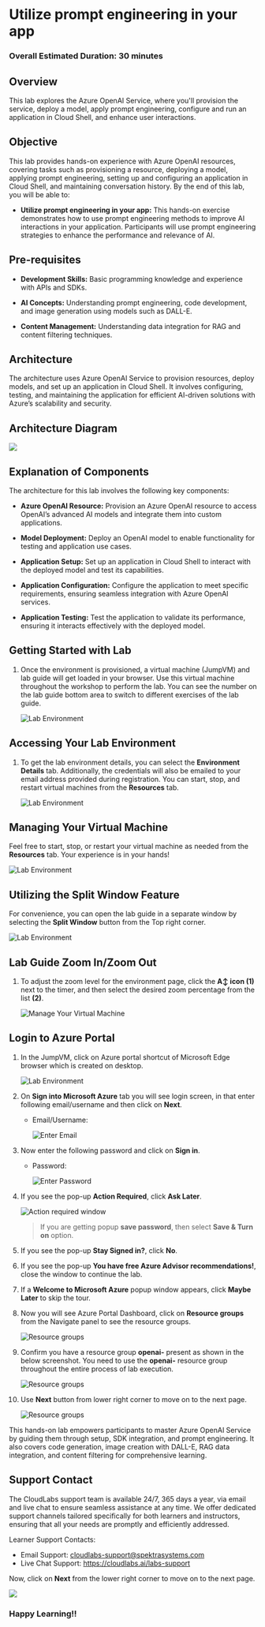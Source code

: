 # Utilize prompt engineering in your app

### Overall Estimated Duration: 30 minutes

## Overview

This lab explores the Azure OpenAI Service, where you'll provision the service, deploy a model, apply prompt engineering, configure and run an application in Cloud Shell, and enhance user interactions.

## Objective

This lab provides hands-on experience with Azure OpenAI resources, covering tasks such as provisioning a resource, deploying a model, applying prompt engineering, setting up and configuring an application in Cloud Shell, and maintaining conversation history. By the end of this lab, you will be able to:

- **Utilize prompt engineering in your app:** This hands-on exercise demonstrates how to use prompt engineering methods to improve AI interactions in your application. Participants will use prompt engineering strategies to enhance the performance and relevance of AI.

## Pre-requisites

- **Development Skills:** Basic programming knowledge and experience with APIs and SDKs.

- **AI Concepts:** Understanding prompt engineering, code development, and image generation using models such as DALL-E.

- **Content Management:** Understanding data integration for RAG and content filtering techniques.

## Architecture

The architecture uses Azure OpenAI Service to provision resources, deploy models, and set up an application in Cloud Shell. It involves configuring, testing, and maintaining the application for efficient AI-driven solutions with Azure’s scalability and security.

## Architecture Diagram

 ![](../media/lab3arc.JPG)

## Explanation of Components

The architecture for this lab involves the following key components:

- **Azure OpenAI Resource:** Provision an Azure OpenAI resource to access OpenAI’s advanced AI models and integrate them into custom applications.

- **Model Deployment:** Deploy an OpenAI model to enable functionality for testing and application use cases.

- **Application Setup:** Set up an application in Cloud Shell to interact with the deployed model and test its capabilities.

- **Application Configuration:** Configure the application to meet specific requirements, ensuring seamless integration with Azure OpenAI services.

- **Application Testing:** Test the application to validate its performance, ensuring it interacts effectively with the deployed model.

## Getting Started with Lab

1. Once the environment is provisioned, a virtual machine (JumpVM) and lab guide will get loaded in your browser. Use this virtual machine throughout the workshop to perform the lab. You can see the number on the lab guide bottom area to switch to different exercises of the lab guide.

   ![](../media/cor-op-rt-g-2.png "Lab Environment")

## Accessing Your Lab Environment

1. To get the lab environment details, you can select the **Environment Details** tab. Additionally, the credentials will also be emailed to your email address provided during registration. You can start, stop, and restart virtual machines from the **Resources** tab.

   ![](../media/cor-op-rt-g-3.png "Lab Environment")

## Managing Your Virtual Machine
 
Feel free to start, stop, or restart your virtual machine as needed from the **Resources** tab. Your experience is in your hands!
 
   ![](../media/cor-op-rt-g-6.png "Lab Environment")

## Utilizing the Split Window Feature
 
For convenience, you can open the lab guide in a separate window by selecting the **Split Window** button from the Top right corner.
 
   ![](../media/cor-op-rt-g-4.png "Lab Environment")

## Lab Guide Zoom In/Zoom Out

1. To adjust the zoom level for the environment page, click the **A↕ icon (1)** next to the timer, and then select the desired zoom percentage from the list **(2)**. 

   ![Manage Your Virtual Machine](../media/cor-op-rt-g-5.png)

## Login to Azure Portal

1. In the JumpVM, click on Azure portal shortcut of Microsoft Edge browser which is created on desktop.

   ![](../media/cor-op-rt-g-7.png "Lab Environment")
   
1. On **Sign into Microsoft Azure** tab you will see login screen, in that enter following email/username and then click on **Next**. 
   * Email/Username: <inject key="AzureAdUserEmail"></inject>
   
     ![](../media/image7.png "Enter Email")
     
1. Now enter the following password and click on **Sign in**.
   * Password: <inject key="AzureAdUserPassword"></inject>
   
     ![](../media/image8.png "Enter Password")
     
1. If you see the pop-up **Action Required**, click **Ask Later**.

     ![](../media/asklater.png "Action required window")
     
    > If you are getting popup **save password**, then select **Save & Turn on** option.
       
1. If you see the pop-up **Stay Signed in?**, click **No**.

1. If you see the pop-up **You have free Azure Advisor recommendations!**, close the window to continue the lab.

1. If a **Welcome to Microsoft Azure** popup window appears, click **Maybe Later** to skip the tour.

1. Now you will see Azure Portal Dashboard, click on **Resource groups** from the Navigate panel to see the resource groups.

     ![](../media/select-rg.png "Resource groups")

1. Confirm you have a resource group **openai-<inject key="Deployment-id" enableCopy="false"/>** present as shown in the below screenshot. You need to use the **openai-<inject key="Deployment-id" enableCopy="false"/>** resource group throughout the entire process of lab execution.

     ![](../media/rg.png "Resource groups")
   
1. Use **Next** button from lower right corner to move on to the next page.

   ![](../media/next1.png "Resource groups")


This hands-on lab empowers participants to master Azure OpenAI Service by guiding them through setup, SDK integration, and prompt engineering. It also covers code generation, image creation with DALL-E, RAG data integration, and content filtering for comprehensive learning.

## Support Contact
 
The CloudLabs support team is available 24/7, 365 days a year, via email and live chat to ensure seamless assistance at any time. We offer dedicated support channels tailored specifically for both learners and instructors, ensuring that all your needs are promptly and efficiently addressed.

Learner Support Contacts:
- Email Support: cloudlabs-support@spektrasystems.com
- Live Chat Support: https://cloudlabs.ai/labs-support

Now, click on **Next** from the lower right corner to move on to the next page.

  ![](../media/n14.png)

### Happy Learning!!

